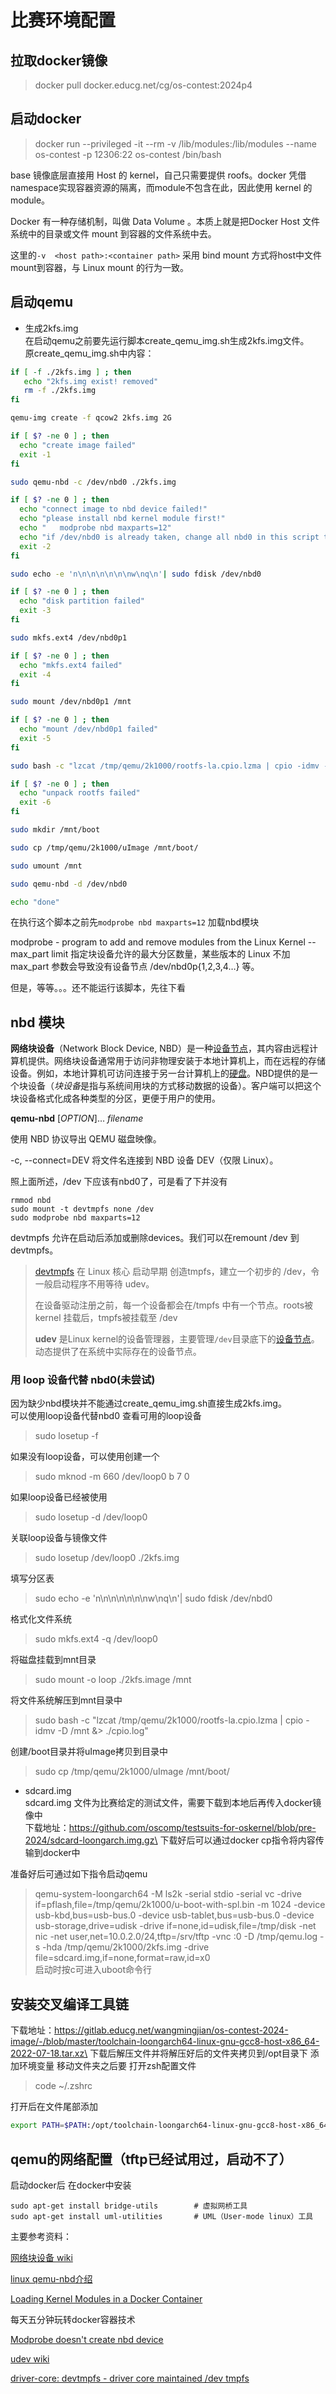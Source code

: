# 比赛环境配置
## 拉取docker镜像
>docker pull docker.educg.net/cg/os-contest:2024p4
## 启动docker
>docker run --privileged -it --rm -v /lib/modules:/lib/modules  --name os-contest -p 12306:22 os-contest  /bin/bash

base 镜像底层直接用 Host 的 kernel，自己只需要提供 roofs。docker 凭借 namespace实现容器资源的隔离，而module不包含在此，因此使用 kernel 的module。

Docker 有一种存储机制，叫做 Data Volume 。本质上就是把Docker Host 文件系统中的目录或文件 mount 到容器的文件系统中去。

这里的`-v  <host path>:<container path>` 采用 bind mount 方式将host中文件mount到容器，与 Linux mount 的行为一致。



## 启动qemu

* 生成2kfs.img\
在启动qemu之前要先运行脚本create_qemu_img.sh生成2kfs.img文件。\
原create_qemu_img.sh中内容：
```sh
if [ -f ./2kfs.img ] ; then
   echo "2kfs.img exist! removed"
   rm -f ./2kfs.img
fi

qemu-img create -f qcow2 2kfs.img 2G

if [ $? -ne 0 ] ; then
  echo "create image failed"
  exit -1
fi

sudo qemu-nbd -c /dev/nbd0 ./2kfs.img

if [ $? -ne 0 ] ; then
  echo "connect image to nbd device failed!"
  echo "please install nbd kernel module first!"
  echo "   modprobe nbd maxparts=12"
  echo "if /dev/nbd0 is already taken, change all nbd0 in this script to another one such as nbd1"
  exit -2
fi

sudo echo -e 'n\n\n\n\n\n\nw\nq\n'| sudo fdisk /dev/nbd0

if [ $? -ne 0 ] ; then
  echo "disk partition failed"
  exit -3
fi

sudo mkfs.ext4 /dev/nbd0p1

if [ $? -ne 0 ] ; then
  echo "mkfs.ext4 failed"
  exit -4
fi

sudo mount /dev/nbd0p1 /mnt

if [ $? -ne 0 ] ; then
  echo "mount /dev/nbd0p1 failed"
  exit -5
fi

sudo bash -c "lzcat /tmp/qemu/2k1000/rootfs-la.cpio.lzma | cpio -idmv -D /mnt &> ./cpio.log"

if [ $? -ne 0 ] ; then
  echo "unpack rootfs failed"
  exit -6
fi

sudo mkdir /mnt/boot 

sudo cp /tmp/qemu/2k1000/uImage /mnt/boot/

sudo umount /mnt

sudo qemu-nbd -d /dev/nbd0

echo "done"

```
在执行这个脚本之前先`modprobe nbd maxparts=12` 加载nbd模块

modprobe - program to add and remove modules from the Linux Kernel
--max_part limit 指定块设备允许的最大分区数量，某些版本的 Linux 不加 max_part 参数会导致没有设备节点 /dev/nbd0p{1,2,3,4…} 等。

但是，等等。。。还不能运行该脚本，先往下看



## nbd 模块

**网络块设备**（Network Block Device, NBD）是一种[设备节点](https://zh.wikipedia.org/w/index.php?title=设备节点&action=edit&redlink=1)，其内容由远程计算机提供。网络块设备通常用于访问非物理安装于本地计算机上，而在远程的存储设备。例如，本地计算机可访问连接于另一台计算机上的[硬盘](https://zh.wikipedia.org/wiki/硬盘)。NBD提供的是一个块设备（*块设备*是指与系统间用块的方式移动数据的设备）。客户端可以把这个块设备格式化成各种类型的分区，更便于用户的使用。



**qemu-nbd** [*OPTION*]… *filename*

使用 NBD 协议导出 QEMU 磁盘映像。

-c, --connect=DEV
将文件名连接到 NBD 设备 DEV（仅限 Linux）。



照上面所述，/dev 下应该有nbd0了，可是看了下并没有

```
rmmod nbd 
sudo mount -t devtmpfs none /dev 
sudo modprobe nbd maxparts=12
```

devtmpfs 允许在启动后添加或删除devices。我们可以在remount /dev 到 devtmpfs。

> [devtmpfs](https://www.zhihu.com/search?q=devtmpfs&search_source=Entity&hybrid_search_source=Entity&hybrid_search_extra={"sourceType"%3A"answer"%2C"sourceId"%3A2286559645}) 在 Linux 核心 启动早期 创造tmpfs，建立一个初步的 /dev，令一般启动程序不用等待 udev。
>
> 在设备驱动注册之前，每一个设备都会在/tmpfs 中有一个节点。roots被 kernel 挂载后，tmpfs被挂载至 /dev
>
>  **udev** 是Linux kernel的设备管理器，主要管理`/dev`目录底下的[设备节点](https://zh.wikipedia.org/w/index.php?title=设备节点&action=edit&redlink=1)。动态提供了在系统中实际存在的设备节点。



### 用 loop 设备代替 nbd0(未尝试)

因为缺少nbd模块并不能通过create_qemu_img.sh直接生成2kfs.img。\
可以使用loop设备代替nbd0
查看可用的loop设备

>sudo losetup -f 

如果没有loop设备，可以使用创建一个
>sudo mknod -m 660 /dev/loop0 b 7 0

如果loop设备已经被使用
>sudo losetup -d /dev/loop0 

关联loop设备与镜像文件
>sudo losetup /dev/loop0 ./2kfs.img

填写分区表
>sudo echo -e 'n\n\n\n\n\n\nw\nq\n'| sudo fdisk /dev/nbd0

格式化文件系统
>sudo mkfs.ext4 -q /dev/loop0

将磁盘挂载到mnt目录
>sudo mount -o loop ./2kfs.image /mnt

将文件系统解压到mnt目录中
>sudo bash -c "lzcat /tmp/qemu/2k1000/rootfs-la.cpio.lzma | cpio -idmv -D /mnt &> ./cpio.log"

创建/boot目录并将uImage拷贝到目录中
> sudo cp /tmp/qemu/2k1000/uImage /mnt/boot/

* sdcard.img\
sdcard.img 文件为比赛给定的测试文件，需要下载到本地后再传入docker镜像中\
下载地址：https://github.com/oscomp/testsuits-for-oskernel/blob/pre-2024/sdcard-loongarch.img.gz\
下载好后可以通过docker cp指令将内容传输到docker中

准备好后可通过如下指令启动qemu
>qemu-system-loongarch64 -M ls2k -serial stdio -serial vc -drive if=pflash,file=/tmp/qemu/2k1000/u-boot-with-spl.bin -m 1024 -device usb-kbd,bus=usb-bus.0 -device usb-tablet,bus=usb-bus.0     -device usb-storage,drive=udisk -drive if=none,id=udisk,file=/tmp/disk -net nic -net user,net=10.0.2.0/24,tftp=/srv/tftp -vnc :0 -D /tmp/qemu.log     -s -hda /tmp/qemu/2k1000/2kfs.img -drive file=sdcard.img,if=none,format=raw,id=x0 \
启动时按c可进入uboot命令行
## 安装交叉编译工具链
下载地址：https://gitlab.educg.net/wangmingjian/os-contest-2024-image/-/blob/master/toolchain-loongarch64-linux-gnu-gcc8-host-x86_64-2022-07-18.tar.xz\
下载后解压文件并将解压好后的文件夹拷贝到/opt目录下
添加环境变量
移动文件夹之后要
打开zsh配置文件

>code ~/.zshrc

打开后在文件尾部添加
```sh
export PATH=$PATH:/opt/toolchain-loongarch64-linux-gnu-gcc8-host-x86_64-2022-07-18/bin
```
## qemu的网络配置（tftp已经试用过，启动不了）
启动docker后
在docker中安装

```
sudo apt-get install bridge-utils        # 虚拟网桥工具
sudo apt-get install uml-utilities       # UML（User-mode linux）工具
```





主要参考资料：

[网络块设备 wiki](https://zh.wikipedia.org/wiki/%E7%BD%91%E7%BB%9C%E5%9D%97%E8%AE%BE%E5%A4%87)

[linux qemu-nbd介绍](https://blog.csdn.net/hbuxiaofei/article/details/106732500)

[Loading Kernel Modules in a Docker Container](https://www.baeldung.com/linux/docker-container-kernel-modules)

每天五分钟玩转docker容器技术

[Modprobe doesn't create nbd device](https://serverfault.com/questions/787568/modprobe-doesnt-create-nbd-device)

[udev wiki](https://zh.wikipedia.org/wiki/Udev)

[driver-core: devtmpfs - driver core maintained /dev tmpfs](https://lwn.net/Articles/330985/)